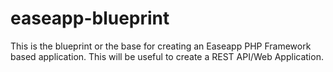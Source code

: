 # easeapp-blueprint
This is the blueprint or the base for creating an Easeapp PHP Framework based application. This will be useful to create a REST API/Web Application.
